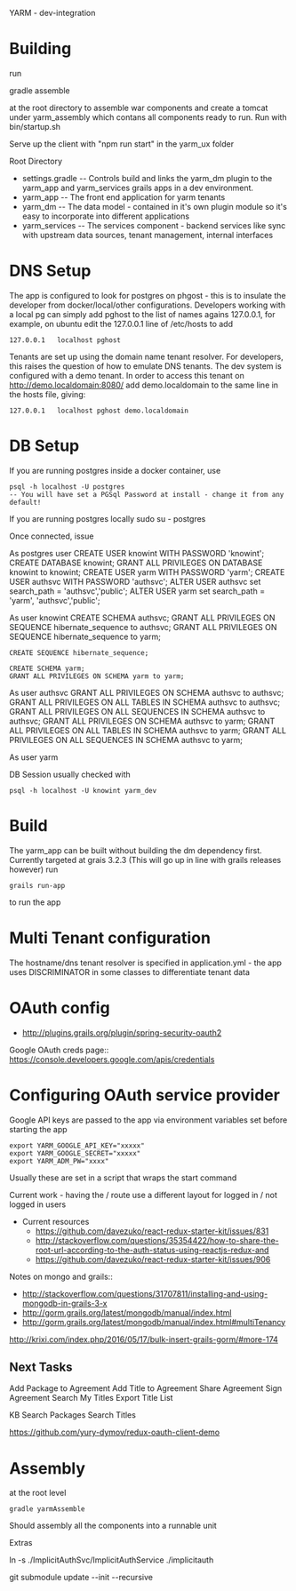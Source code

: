 YARM - dev-integration


# Building

run 

gradle assemble

at the root directory to assemble war components and create a tomcat under yarm_assembly which contans all components ready to run. Run with bin/startup.sh

Serve up the client with "npm run start" in the yarm_ux folder

Root Directory

* settings.gradle  -- Controls build and links the yarm_dm plugin to the yarm_app and yarm_services grails apps in a dev environment.
* yarm_app -- The front end application for yarm tenants
* yarm_dm -- The data model - contained in it's own plugin module so it's easy to incorporate into different applications
* yarm_services -- The services component - backend services like sync with upstream data sources, tenant management, internal interfaces

# DNS Setup

The app is configured to look for postgres on phgost - this is to insulate the developer from docker/local/other configurations. 
Developers working with a local pg can simply add pghost to the list of names agains 127.0.0.1, for example, on ubuntu edit the 127.0.0.1 line of /etc/hosts  to add

    127.0.0.1	localhost pghost

Tenants are set up using the domain name tenant resolver. For developers, this raises the question of how to emulate DNS tenants. The dev system is configured with a
demo tenant. In order to access this tenant on http://demo.localdomain:8080/ add demo.localdomain to the same line in the hosts file, giving:

    127.0.0.1	localhost pghost demo.localdomain

# DB Setup

If you are running postgres inside a docker container, use

    psql -h localhost -U postgres
    -- You will have set a PGSql Password at install - change it from any default!

If you are running postgres locally sudo su - postgres

Once connected, issue

As postgres user
    CREATE USER knowint WITH PASSWORD 'knowint';
    CREATE DATABASE knowint;
    GRANT ALL PRIVILEGES ON DATABASE knowint to knowint;
    CREATE USER yarm WITH PASSWORD 'yarm';
    CREATE USER authsvc WITH PASSWORD 'authsvc';
    ALTER USER authsvc set search_path = 'authsvc','public';
    ALTER USER yarm set search_path = 'yarm', 'authsvc','public';

As user knowint
    CREATE SCHEMA authsvc;
    GRANT ALL PRIVILEGES ON SEQUENCE hibernate_sequence to authsvc;
    GRANT ALL PRIVILEGES ON SEQUENCE hibernate_sequence to yarm;

    CREATE SEQUENCE hibernate_sequence;

    CREATE SCHEMA yarm;
    GRANT ALL PRIVILEGES ON SCHEMA yarm to yarm;

As user authsvc
    GRANT ALL PRIVILEGES ON SCHEMA authsvc to authsvc;
    GRANT ALL PRIVILEGES ON ALL TABLES IN SCHEMA authsvc to authsvc;
    GRANT ALL PRIVILEGES ON ALL SEQUENCES IN SCHEMA authsvc to authsvc;
    GRANT ALL PRIVILEGES ON SCHEMA authsvc to yarm;
    GRANT ALL PRIVILEGES ON ALL TABLES IN SCHEMA authsvc to yarm;
    GRANT ALL PRIVILEGES ON ALL SEQUENCES IN SCHEMA authsvc to yarm;

As user yarm

DB Session usually checked with

    psql -h localhost -U knowint yarm_dev


# Build

The yarm_app can be built without building the dm dependency first. Currently targeted at grais 3.2.3 (This will go up in line with grails releases however) run

    grails run-app

to run the app

# Multi Tenant configuration

The hostname/dns tenant resolver is specified in application.yml - the app uses DISCRIMINATOR in some classes to differentiate tenant data

# OAuth config

* http://plugins.grails.org/plugin/spring-security-oauth2

Google OAuth creds page::
https://console.developers.google.com/apis/credentials

# Configuring OAuth service provider

Google API keys are passed to the app via environment variables set before starting the app

    export YARM_GOOGLE_API_KEY="xxxxx"
    export YARM_GOOGLE_SECRET="xxxxx"
    export YARM_ADM_PW="xxxx"

Usually these are set in a script that wraps the start command




Current work - having the / route use a different layout for logged in / not logged in users
* Current resources
    * https://github.com/davezuko/react-redux-starter-kit/issues/831
    * http://stackoverflow.com/questions/35354422/how-to-share-the-root-url-according-to-the-auth-status-using-reactjs-redux-and
    * https://github.com/davezuko/react-redux-starter-kit/issues/906


Notes on mongo and grails::
* http://stackoverflow.com/questions/31707811/installing-and-using-mongodb-in-grails-3-x
* http://gorm.grails.org/latest/mongodb/manual/index.html
* http://gorm.grails.org/latest/mongodb/manual/index.html#multiTenancy


http://krixi.com/index.php/2016/05/17/bulk-insert-grails-gorm/#more-174


## Next Tasks

Add Package to Agreement
Add Title to Agreement
Share Agreement
Sign Agreement
Search My Titles
Export Title List

KB
Search Packages
Search Titles


https://github.com/yury-dymov/redux-oauth-client-demo


# Assembly

at the root level 


    gradle yarmAssemble

Should assembly all the components into a runnable unit


Extras

ln -s ./ImplicitAuthSvc/ImplicitAuthService ./implicitauth

git submodule update --init --recursive

